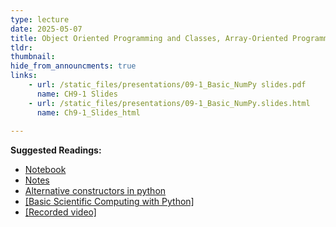 ```yaml
---
type: lecture
date: 2025-05-07
title: Object Oriented Programming and Classes, Array-Oriented Programming with NumPy
tldr: 
thumbnail: 
hide_from_announcments: true
links: 
    - url: /static_files/presentations/09-1_Basic_NumPy slides.pdf
      name: CH9-1 Slides 
    - url: /static_files/presentations/09-1_Basic_NumPy.slides.html
      name: Ch9-1_Slides_html
      
---
```

**Suggested Readings:**
- [Notebook](https://github.com/phonchi/nsysu-math106A/blob/master/static_files/presentations/09-1_Basic_NumPy.ipynb)
- [Notes](https://hackmd.io/@phonchi/programming-ch9)
- [Alternative constructors in python](https://realpython.com/python-multiple-constructors/)
- [[Basic Scientific Computing with Python]](https://www.youtube.com/playlist?list=PLHNZtBNWQ-85TmkHC3hL52KLDjx2M2RLy)
- [[Recorded video]](https://www.youtube.com/playlist?list=PLHNZtBNWQ-85QFFuI1xOELOhBELS6qe99)
